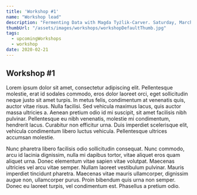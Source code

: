 ```yaml
---
title: 'Workshop #1'
name: "Workshop lead"
description: "Fermenting Data with Magda Tyżlik-Carver. Saturday, March 21st from 13 to 17. Topic: Fermenting data/Feminist data workshop. Open to feminists of all genders"
thumbUrl: "/assets/images/workshops/workshopDefaultThumb.jpg"
tags:
  - upcomingWorkshops
  - workshop
date: 2020-02-21
---
```



## Workshop #1

Lorem ipsum dolor sit amet, consectetur adipiscing elit. Pellentesque molestie, erat id sodales commodo, eros dolor laoreet orci, eget sollicitudin neque justo sit amet turpis. In metus felis, condimentum at venenatis quis, auctor vitae risus. Nulla facilisi. Sed vehicula maximus lacus, quis auctor massa ultricies a. Aenean pretium odio id mi suscipit, sit amet facilisis nibh pulvinar. Pellentesque eu nibh venenatis, molestie mi condimentum, hendrerit lacus. Curabitur non efficitur urna. Duis imperdiet scelerisque elit, vehicula condimentum libero luctus vehicula. Pellentesque ultrices accumsan molestie.

Nunc pharetra libero facilisis odio sollicitudin consequat. Nunc commodo, arcu id lacinia dignissim, nulla mi dapibus tortor, vitae aliquet eros quam aliquet urna. Donec elementum vitae sapien vitae volutpat. Maecenas ultricies vel arcu vitae semper. Nullam laoreet vestibulum pulvinar. Mauris imperdiet tincidunt pharetra. Maecenas vitae mauris ullamcorper, dignissim augue non, ullamcorper purus. Proin bibendum quis urna non semper. Donec eu laoreet turpis, vel condimentum est. Phasellus a pretium odio.